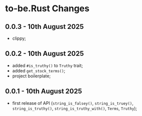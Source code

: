 # **to-be.Rust** Changes

## 0.0.3 - 10th August 2025

* clippy;


## 0.0.2 - 10th August 2025

* added `#is_truthy()` to `Truthy` trait;
* added `get_stock_terms()`;
* project boilerplate;


## 0.0.1 - 10th August 2025

* first release of API (`string_is_falsey()`, `string_is_truey()`, `string_is_truthy()`, `string_is_truthy_with()`, `Terms`, `Truthy`);



<!-- ########################### end of file ########################### -->

